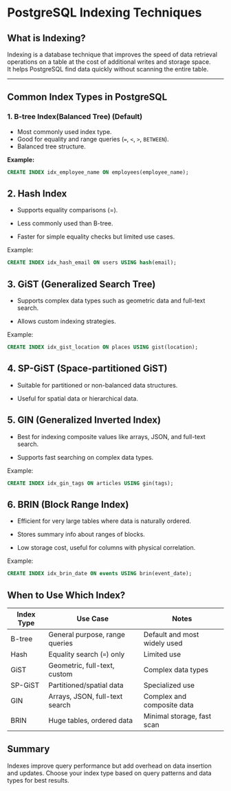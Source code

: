 # PostgreSQL Indexing Techniques

## What is Indexing?

Indexing is a database technique that improves the speed of data retrieval
operations on a table at the cost of additional writes and storage space.  
It helps PostgreSQL find data quickly without scanning the entire table.

---

## Common Index Types in PostgreSQL

### 1. B-tree Index(Balanced Tree) (Default)

- Most commonly used index type.
- Good for equality and range queries (`=`, `<`, `>`, `BETWEEN`).
- Balanced tree structure.

**Example:**

```sql
CREATE INDEX idx_employee_name ON employees(employee_name);
```

## 2. Hash Index

- Supports equality comparisons (=).

- Less commonly used than B-tree.

- Faster for simple equality checks but limited use cases.

Example:

```sql
CREATE INDEX idx_hash_email ON users USING hash(email);
```

## 3. GiST (Generalized Search Tree)

- Supports complex data types such as geometric data and full-text search.

- Allows custom indexing strategies.

Example:

```sql
CREATE INDEX idx_gist_location ON places USING gist(location);
```

## 4. SP-GiST (Space-partitioned GiST)

- Suitable for partitioned or non-balanced data structures.

- Useful for spatial data or hierarchical data.

## 5. GIN (Generalized Inverted Index)

- Best for indexing composite values like arrays, JSON, and full-text search.

- Supports fast searching on complex data types.

Example:

```sql
CREATE INDEX idx_gin_tags ON articles USING gin(tags);
```

## 6. BRIN (Block Range Index)

- Efficient for very large tables where data is naturally ordered.

- Stores summary info about ranges of blocks.

- Low storage cost, useful for columns with physical correlation.

Example:

```sql
CREATE INDEX idx_brin_date ON events USING brin(event_date);
```

## When to Use Which Index?

| Index Type | Use Case                       | Notes                        |
| ---------- | ------------------------------ | ---------------------------- |
| B-tree     | General purpose, range queries | Default and most widely used |
| Hash       | Equality search (`=`) only     | Limited use                  |
| GiST       | Geometric, full-text, custom   | Complex data types           |
| SP-GiST    | Partitioned/spatial data       | Specialized use              |
| GIN        | Arrays, JSON, full-text search | Complex and composite data   |
| BRIN       | Huge tables, ordered data      | Minimal storage, fast scan   |

## Summary

Indexes improve query performance but add overhead on data insertion and
updates. Choose your index type based on query patterns and data types for best
results.

